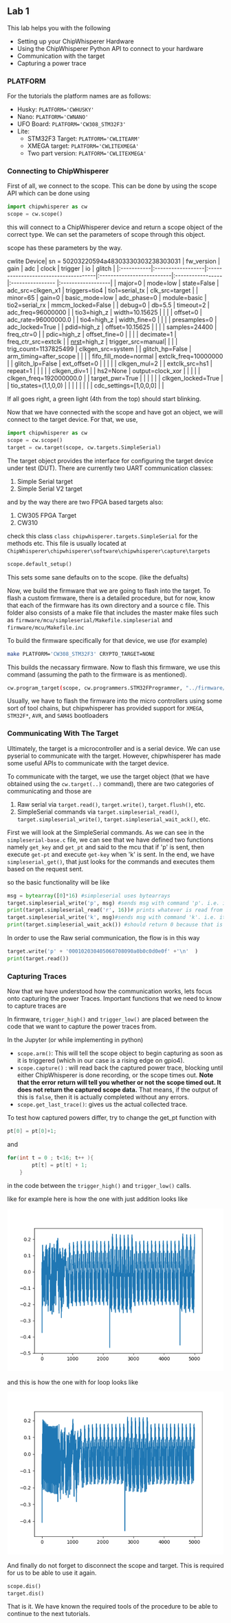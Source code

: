 ## Lab 1
This lab helps you with the following

- Setting up your ChipWhisperer Hardware
- Using the ChipWhisperer Python API to connect to your hardware
- Communication with the target
- Capturing a power trace

### PLATFORM

For the tutorials the platform names are as follows:
- Husky: `PLATFORM='CWHUSKY'`
- Nano: `PLATFORM='CWNANO'`
- UFO Board: `PLATFORM='CW308_STM32F3'`
- Lite:
    - STM32F3 Target: `PLATFORM='CWLITEARM'`
    - XMEGA target: `PLATFORM='CWLITEXMEGA'`
    - Two part version: `PLATFORM='CWLITEXMEGA'`

### Connecting to ChipWhisperer

First of all, we connect to the scope. This can be done by using the scope API which can be done using 
```python
import chipwhisperer as cw
scope = cw.scope()
```
this will connect to a ChipWhisperer device and return a scope object of the correct type. We can set the parameters of scope through this object.

scope has these parameters by the way.

cwlite Device|
sn         = 50203220594a48303330303238303031 
| fw_version | gain              | adc                                  | clock                     | trigger          | io                                                  | glitch            |
|:-----------|:------------------|:-------------------------------------|:--------------------------|:-----------------|:----------------                                    |:------------------|
| major=0    | mode=low          | state=False                          | adc_src=clkgen_x1         | triggers=tio4    | tio1=serial_tx                                      | clk_src=target    |
| minor=65   | gain=0            | basic_mode=low                       | adc_phase=0               | module=basic     | tio2=serial_rx  | mmcm_locked=False |
| debug=0    | db=5.5            | timeout=2                            | adc_freq=96000000         |                  | tio3=high_z     | width=10.15625    |
|            |                   | offset=0                             | adc_rate=96000000.0       |                  | tio4=high_z     | width_fine=0      |
|            |                   | presamples=0                         | adc_locked=True           |                  | pdid=high_z     | offset=10.15625   |
|            |                   | samples=24400                        | freq_ctr=0                |                  | pdic=high_z     | offset_fine=0     |
|            |                   | decimate=1                           | freq_ctr_src=extclk       |                  | [nrst](../lab2_1a/lab2_1a.md#scopeionrst)=high_z     | trigger_src=manual|
|            |                   | trig_count=1137825499                | clkgen_src=system         |                  | glitch_hp=False | arm_timing=after_scope |
|            |                   | fifo_fill_mode=normal                | extclk_freq=10000000      |                  | glitch_lp=False | ext_offset=0      |
|            |                   |                                     | clkgen_mul=2              |                  | extclk_src=hs1  | repeat=1          |
|            |                   |                                     | clkgen_div=1              |                  | hs2=None        | output=clock_xor  |
|            |                   |                                     | clkgen_freq=192000000.0   |                  | target_pwr=True |                   |
|            |                   |                                     | clkgen_locked=True        |                  | tio_states=(1,1,0,0) |                |
|            |                   |                                     |                           |                  | cdc_settings=[1,0,0,0] |              |


If all goes right, a green light (4th from the top) should start blinking.

Now that we have connected with the scope and have got an object, we will connect to the target device. For that, we use,

```python
import chipwhisperer as cw
scope = cw.scope()
target = cw.target(scope, cw.targets.SimpleSerial)

```

The target object provides the interface for configuring the target device under test (DUT). There are currently two UART communication classes:

1. Simple Serial target
2. Simple Serial V2 target

and by the way there are two FPGA based targets also:

1. CW305 FPGA Target
2. CW310

check this class `class chipwhisperer.targets.SimpleSerial` for the methods etc. This file is usually located at `ChipWhisperer\chipwhisperer\software\chipwhisperer\capture\targets`

```python
scope.default_setup()
```
This sets some sane defaults on to the scope. (like the defualts)

Now, we build the firmware that we are going to flash into the target. To flash a custom firmware, there is a detailed procedure, but for now, know that each of the firmware has its own directory and a source c file. This folder also consists of a make file that includes the master make files such as  `firmware/mcu/simpleserial/Makefile.simpleserial` and `firmware/mcu/Makefile.inc`

To build the firmware specifically for that device, we use (for example)
```bash
make PLATFORM='CW308_STM32F3' CRYPTO_TARGET=NONE
```
This builds the necassary firmware. Now to flash this firmware, we use this command (assuming the path to the firmware is as mentioned).

```bash
cw.program_target(scope, cw.programmers.STM32FProgrammer, "../firmware/mcu/simpleserial-base/simpleserial-base-CW308_STM32F3.hex")
```
Usually, we have to flash the firmware into the micro controllers using some sort of tool chains, but chipwhisperer has provided support for `XMEGA`, `STM32F*`, `AVR`, and `SAM4S` bootloaders



### Communicating With The Target

Ultimately, the target is a microcontroller and is a serial device. We can use pyserial to communicate with the target. However, chipwhisperer has made some useful APIs to communicate with the target device.


To communicate with the target, we use the target object (that we have obtained using the `cw.target(..)` command), there are two categories of communicating and those are
1. Raw serial via `target.read()`, `target.write()`, `target.flush()`, etc.
2. SimpleSerial commands via `target.simpleserial_read()`, `target.simpleserial_write()`, `target.simpleserial_wait_ack()`, etc.


First we will look at the SimpleSerial commands.
As we can see in the `simpleserial-base.c` file, we can see that we have defined two functions namely 
`get_key` and `get_pt` and said to the mcu that if 'p' is sent, then execute `get-pt` and execute `get-key` when 'k' is sent. In the end, we have `simpleserial_get()`, that just looks for the commands and executes them based on the request sent.

so the basic functionality will be like

```python
msg = bytearray([0]*16) #simpleserial uses bytearrays
target.simpleserial_write('p', msg) #sends msg with command 'p'. i.e. it executes get_pt
print(target.simpleserial_read('r', 16))# prints whatever is read from that mcu (16 Bytes are read)
target.simpleserial_write('k', msg)#sends msg with command 'k'. i.e. it executes get_key
print(target.simpleserial_wait_ack()) #should return 0 because that is what get_key does.
```


In order to use the Raw serial communication, the flow is in this way

```python
target.write('p' + '000102030405060708090a0b0c0d0e0f' +'\n'  )
print(target.read())
```


### Capturing Traces
Now that we have understood how the communication works, lets focus onto capturing the power Traces.
Important functions that we need to know to capture traces are

In firmware, `trigger_high()` and `trigger_low()` are placed between the code that we want to capture the power traces from.

In the Jupyter (or while implementing in python)
- `scope.arm()`: This will tell the scope object to begin capturing as soon as it is triggered (which in our case is a rising edge on gpio4).
- `scope.capture()` : will read back the captured power trace, blocking until either ChipWhisperer is done recording, or the scope times out. **Note that the error return will tell you whether or not the scope timed out. It does not return the captured scope data.** That means, if the output of this is `false`, then it is actually completed without any errors.
- `scope.get_last_trace()`: gives us the actual collected trace.

To test how captured powers differ, try to change the get_pt function with 

```c
pt[0] = pt[0]+1;

```

and 

```c
for(int t = 0 ; t<16; t++ ){
        pt[t] = pt[t] + 1;
    }
```

in the code between the `trigger_high()` and `trigger_low()` calls.

like for example here is how the one with just addition looks like

![addition power trace](addition.png "addition power trace")

and this is how the one with for loop looks like

![for loop power trace](forloop.png "for loop trace")


And finally do not forget to disconnect the scope and target. This is required for us to be able to use it again.
```python
scope.dis()
target.dis()
``` 
That is it. We have known the required tools of the procedure to be able to continue to the next tutorials.


